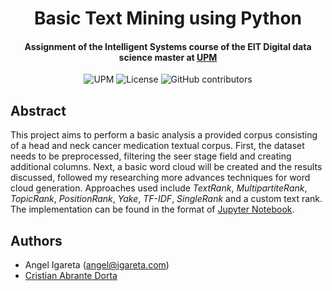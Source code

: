 <h1 align="center">Basic Text Mining using Python</h1>
<h4 align="center">Assignment of the Intelligent Systems course of the EIT Digital data science master at <a href="https://www.upm.es/">UPM</a></h4>

<p align="center">
  <img alt="UPM" src="https://img.shields.io/badge/EIT%20Digital-UPM-blue?style=flat-square">
  <img alt="License" src="https://img.shields.io/github/license/angeligareta/basic-text-mining-python?style=flat-square" />
  <img alt="GitHub contributors" src="https://img.shields.io/github/contributors/angeligareta/basic-text-mining-python?style=flat-square" />
</p>

## Abstract

This project aims to perform a basic analysis a provided corpus consisting of a head and neck cancer medication textual corpus. First, the dataset needs to be preprocessed, filtering the seer stage field and creating additional columns. Next, a basic word cloud will be created and the results discussed, followed my researching more advances techniques for word cloud generation. Approaches used include _TextRank_, _MultipartiteRank_, _TopicRank_, _PositionRank_, _Yake_, _TF-IDF_, _SingleRank_ and a custom text rank. The implementation can be found in the format of [Jupyter Notebook](./src/TextMining.ipynb).

## Authors
- Angel Igareta ([angel@igareta.com](mailto:angel@igareta.com))
- [Cristian Abrante Dorta](https://github.com/CristianAbrante)
